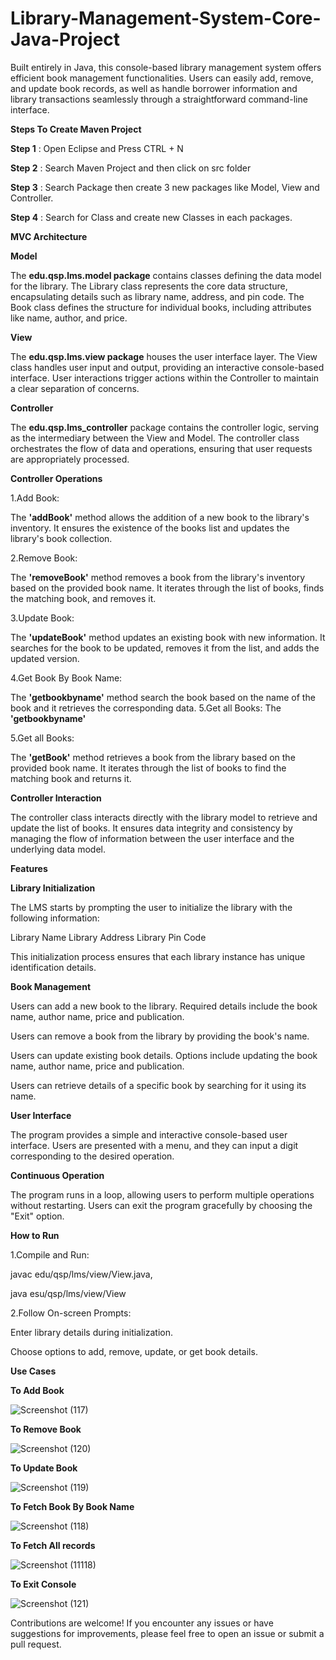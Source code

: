 # Library-Management-System-Core-Java-Project
Built entirely in Java, this console-based library management system offers efficient book management functionalities. Users can easily add, remove, and update book records, as well as handle borrower information and library transactions seamlessly through a straightforward command-line interface.   

**Steps To Create Maven Project**

**Step 1** : Open Eclipse and Press CTRL + N

**Step 2** : Search Maven Project and then click on src folder

**Step 3** : Search Package then create 3 new packages like Model, View and Controller.

**Step 4** : Search for Class and create new Classes in each packages.

**MVC Architecture**

**Model**

The **edu.qsp.lms.model package** contains classes defining the data model for the library.
The Library class represents the core data structure, encapsulating details such as library name, address, and pin code.
The Book class defines the structure for individual books, including attributes like name, author, and price.

**View**

The **edu.qsp.lms.view package** houses the user interface layer.
The View class handles user input and output, providing an interactive console-based interface.
User interactions trigger actions within the Controller to maintain a clear separation of concerns.

**Controller**

The **edu.qsp.lms_controller** package contains the controller logic, serving as the intermediary between the View and Model.
The controller class orchestrates the flow of data and operations, ensuring that user requests are appropriately processed.

**Controller Operations**

1.Add Book:

The **'addBook'** method allows the addition of a new book to the library's inventory.
It ensures the existence of the books list and updates the library's book collection.

2.Remove Book:

The **'removeBook'** method removes a book from the library's inventory based on the provided book name.
It iterates through the list of books, finds the matching book, and removes it.

3.Update Book:

The **'updateBook'** method updates an existing book with new information.
It searches for the book to be updated, removes it from the list, and adds the updated version.

4.Get Book By Book Name:

The **'getbookbyname'** method search the book based on the name of the book and it retrieves the corresponding data. 5.Get all Books: The **'getbookbyname'**

5.Get all Books:

The **'getBook'** method retrieves a book from the library based on the provided book name. It iterates through the list of books to find the matching book and returns it.

**Controller Interaction**

The controller class interacts directly with the library model to retrieve and update the list of books.
It ensures data integrity and consistency by managing the flow of information between the user interface and the underlying data model.

**Features**

**Library Initialization**

The LMS starts by prompting the user to initialize the library with the following information:

Library Name
Library Address
Library Pin Code

This initialization process ensures that each library instance has unique identification details.

**Book Management**


Users can add a new book to the library.
Required details include the book name, author name, price and publication.


Users can remove a book from the library by providing the book's name.


Users can update existing book details.
Options include updating the book name, author name, price and publication.


Users can retrieve details of a specific book by searching for it using its name.

**User Interface**

The program provides a simple and interactive console-based user interface.
Users are presented with a menu, and they can input a digit corresponding to the desired operation.

**Continuous Operation**

The program runs in a loop, allowing users to perform multiple operations without restarting.
Users can exit the program gracefully by choosing the "Exit" option.

**How to Run**

1.Compile and Run:

javac edu/qsp/lms/view/View.java, 

java esu/qsp/lms/view/View

2.Follow On-screen Prompts:

Enter library details during initialization.

Choose options to add, remove, update, or get book details.

**Use Cases**

**To Add Book**

![Screenshot (117)](https://github.com/ganeshmohite1808/librarymanagementsystem/assets/147703435/4d14f269-29cb-4c5a-b975-eea69e4c96bc)

**To Remove Book**

![Screenshot (120)](https://github.com/ganeshmohite1808/librarymanagementsystem/assets/147703435/c902f615-b0ba-487e-8390-e704fe474a4c)


**To Update Book**

![Screenshot (119)](https://github.com/ganeshmohite1808/librarymanagementsystem/assets/147703435/60e99ee5-3d75-40d7-9d17-d902ff4f8c60)


**To Fetch Book By Book Name**

![Screenshot (118)](https://github.com/ganeshmohite1808/librarymanagementsystem/assets/147703435/4fa57eb2-2a31-409f-9b4f-b0354276ee34)


**To Fetch All records**

![Screenshot (11118)](https://github.com/ganeshmohite1808/librarymanagementsystem/assets/147703435/3d2452a4-3cb4-4230-a991-14a685e5b2e3)


**To Exit Console**

![Screenshot (121)](https://github.com/ganeshmohite1808/librarymanagementsystem/assets/147703435/a7c8b2ba-00d3-4f04-b2ee-daf76edb5516)



Contributions are welcome! If you encounter any issues or have suggestions for improvements, please feel free to open an issue or submit a pull request.


